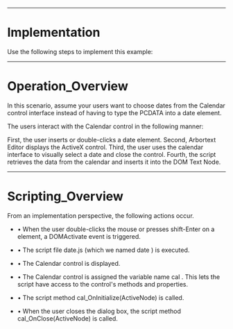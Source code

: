 

---

# Implementation

Use the following steps to implement this example:



---

# Operation_Overview

In this scenario, assume your users want to choose dates from the Calendar control interface instead of having to type the PCDATA into a date element.

The users interact with the Calendar control in the following manner:

First, the user inserts or double-clicks a date element. Second, Arbortext Editor displays the ActiveX control. Third, the user uses the calendar interface to visually select a date and close the control. Fourth, the script retrieves the data from the calendar and inserts it into the DOM Text Node.



---

# Scripting_Overview

From an implementation perspective, the following actions occur.

- • When the user double-clicks the mouse or presses shift-Enter on a <date> element, a DOMActivate event is triggered.

- • The script file date.js (which we named date ) is executed.

- • The Calendar control is displayed.

- • The Calendar control is assigned the variable name cal . This lets the script have access to the control's methods and properties.

- • The script method cal_OnInitialize(ActiveNode) is called.

- • When the user closes the dialog box, the script method cal_OnClose(ActiveNode) is called.